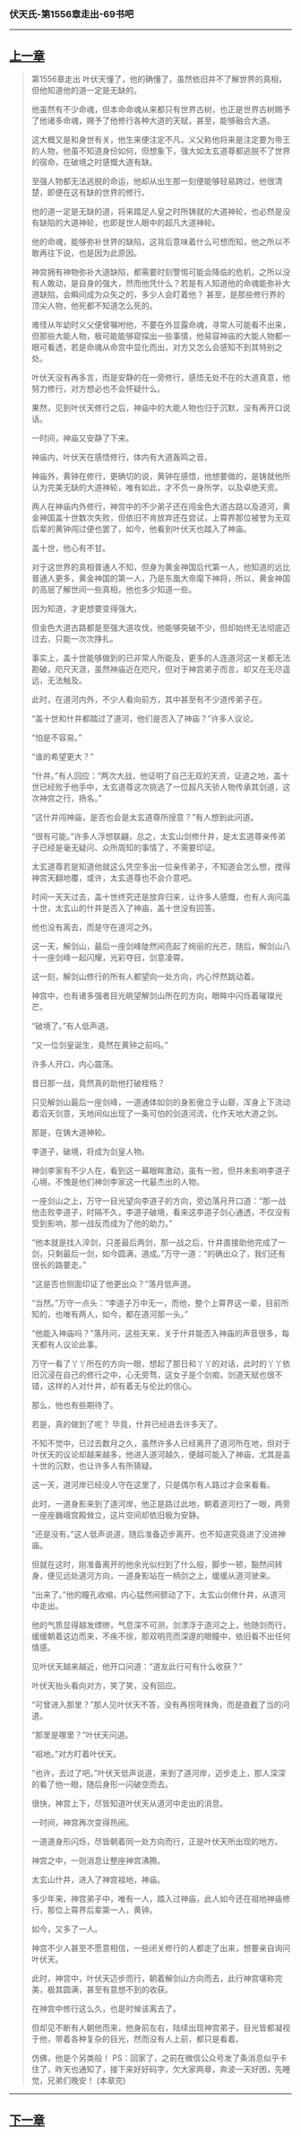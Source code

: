 ### 伏天氏-第1556章走出-69书吧

--------
[上一章](./6c2cefa691cc412e76acf72c145c8dae.md)
--------


>
>
>
>第1556章走出
>叶伏天懂了，他的确懂了，虽然依旧并不了解世界的真相，但他知道他的道一定是无缺的。
>
>他虽然有不少命魂，但本命命魂从来都只有世界古树，也正是世界古树赐予了他诸多命魂，赐予了他修行各种大道的天赋，甚至，能够融合大道。
>
>这大概又是和身世有关，他生来便注定不凡，义父称他将来是注定要为帝王的人物，他虽不知道身份如何，但想象下，强大如太玄道尊都逃脱不了世界的宿命，在破境之时感慨大道有缺。
>
>至强人物都无法逃脱的命运，他却从出生那一刻便能够轻易跨过，他很清楚，即便在这有缺的世界的修行。
>
>他的道一定是无缺的道，将来踏足人皇之时所铸就的大道神轮，也必然是没有缺陷的大道神轮，也即是世人眼中的超凡大道神轮。
>
>他的命魂，能够弥补世界的缺陷，这背后意味着什么可想而知，他之所以不敢再往下说，也是因为此原因。
>
>神宫拥有神物弥补大道缺陷，都需要时刻警惕可能会降临的危机，之所以没有人敢动，是自身的强大，然而他凭什么？若是有人知道他的命魂能弥补大道缺陷，会瞬间成为众矢之的，多少人会盯着他？
>甚至，是那些修行界的顶尖人物，他死都不知道怎么死的。
>
>难怪从年幼时义父便曾嘱咐他，不要在外显露命魂，寻常人可能看不出来，但那些大能人物，极可能能够窥探出一些事情，他易容神庙的大能人物都一眼可看透，若是命魂从命宫中显化而出，对方又怎么会感知不到其特别之处。
>
>叶伏天没有再多言，而是安静的在一旁修行，感悟无处不在的大道真意，他努力修行，对方想必也不会怀疑什么。
>
>果然，见到叶伏天修行之后，神庙中的大能人物也归于沉默，没有再开口说话。
>
>一时间，神庙又安静了下来。
>
>神庙内，叶伏天在感悟修行，体内有大道轰鸣之音。
>
>神庙外，黄钟在修行，更确切的说，黄钟在感悟，他想要做的，是铸就他所认为完美无缺的大道神轮，唯有如此，才不负一身所学，以及卓绝天资。
>
>两人在神庙内外修行，神宫中的不少弟子还在闯金色大道古路以及道河，黄金神国盖十世数次失败，但依旧不肯放弃还在尝试，上霄界那位被誉为无双后辈的黄钟闯过便也罢了，如今，他看到叶伏天也踏入了神庙。
>
>盖十世，他心有不甘。
>
>对于这世界的真相普通人不知，但身为黄金神国后代第一人，他知道的远比普通人更多，黄金神国的第一人，乃是东凰大帝麾下神将，所以，黄金神国的高层了解世间一些真相，他也多少知道一些。
>
>因为知道，才更想要变得强大。
>
>但金色大道古路都是至强大道攻伐，他能够突破不少，但却始终无法彻底迈过去，只能一次次挣扎。
>
>事实上，盖十世能够做到的已非常人所能及，更多的人连道河这一关都无法勘破，咫尺天涯，虽然神庙近在咫尺，但对于神宫弟子而言，却又在无尽遥远，无法触及。
>
>此时，在道河内外，不少人看向前方，其中甚至有不少道传弟子在。
>
>“盖十世和什井都踏过了道河，他们是否入了神庙？”许多人议论。
>
>“怕是不容易。”
>
>“谁的希望更大？”
>
>“什井。”有人回应：“两次大战，他证明了自己无双的天资，证道之地，盖十世已经败于他手中，太玄道尊这次挑选了一位超凡天骄人物传承其剑道，这次神宫之行，扬名。”
>
>“这什井闯神庙，是否也会是太玄道尊所授意？”有人想到此问道。
>
>“很有可能。”许多人浮想联翩，总之，太玄山剑修什井，是太玄道尊亲传弟子已经是毫无疑问、众所周知的事情了，不需要印证。
>
>太玄道尊若是知道他就这么凭空多出一位亲传弟子，不知道会怎么想，搅得神宫天翻地覆，或许，太玄道尊也不会介意吧。
>
>时间一天天过去，盖十世终究还是放弃归来，让许多人感慨，也有人询问盖十世，太玄山的什井是否入了神庙，盖十世没有回答。
>
>他也没有离去，而是守在道河之外。
>
>这一天，解剑山，最后一座剑峰陡然间亮起了绚丽的光芒，随后，解剑山八十一座剑峰一起闪耀，光彩夺目，剑意凌霄。
>
>这一刻，解剑山修行的所有人都望向一处方向，内心怦然跳动着。
>
>神宫中，也有诸多强者目光眺望解剑山所在的方向，眼眸中闪烁着璀璨光芒。
>
>“破境了。”有人低声道。
>
>“又一位剑皇诞生，竟然在黄钟之前吗。”
>
>许多人开口，内心震荡。
>
>昔日那一战，竟然真的助他打破桎梏？
>
>只见解剑山最后一座剑峰，一道通体如剑的身影傲立于山巅，浑身上下流动着滔天剑意，天地间似出现了一条可怕的剑道河流，化作天地大道之剑。
>
>那是，在铸大道神轮。
>
>李道子，破境，将成为剑皇人物。
>
>神剑李家有不少人在，看到这一幕眼眸激动，虽有一败，但并未影响李道子心境，不愧是他们神剑李家这一代最杰出的人物。
>
>一座剑山之上，万守一目光望向李道子的方向，旁边落月开口道：“那一战他击败李道子，时隔不久，李道子破境，看来这李道子剑心通透，不仅没有受到影响，那一战反而成为了他的助力。”
>
>“他本就是找人淬剑，只差最后两剑，那一战之后，什井直接助他完成了一剑，只剩最后一剑，如今圆满，道成。”万守一道：“的确出众了，我们还有很长的路要走。”
>
>“这是否也侧面印证了他更出众？”落月低声道。
>
>“当然。”万守一点头：“李道子万中无一，而他，整个上霄界这一辈，目前所知的，也唯有两人，如今，都在道河那一头。”
>
>“他能入神庙吗？”落月问，这些天来，关于什井能否入神庙的声音很多，每天都有人议论此事。
>
>万守一看了丫丫所在的方向一眼，想起了那日和丫丫的对话，此时的丫丫依旧沉浸在自己的修行之中，心无旁骛，这女子是个剑痴，剑道天赋也很不错，这样的人对什井，却有着无与伦比的信心。
>
>那么，他也有些期待了。
>
>若是，真的做到了呢？
>毕竟，什井已经进去许多天了。
>
>不知不觉中，已过去数月之久，虽然许多人已经离开了道河所在地，但对于叶伏天的议论却越来越多，他进入道河越久，便越可能入了神庙，尤其是盖十世的沉默，也让许多人有所猜疑。
>
>这一天，道河岸已经没人守在这里了，只是偶尔有人路过才会来看看。
>
>此时，一道身影来到了道河岸，他正是路过此地，朝着道河扫了一眼，两旁一座座巍峨宫殿耸立，这片空间却依旧极为安静。
>
>“还是没有。”这人低声说道，随后准备迈步离开，也不知道究竟进了没进神庙。
>
>但就在这时，刚准备离开的他余光似扫到了什么般，脚步一顿，豁然间转身，便见远处道河方向，一道身影站在一柄剑之上，缓缓从道河驶来。
>
>“出来了。”他的瞳孔收缩，内心猛然间颤动了下，太玄山剑修什井，从道河中走出。
>
>他的气质显得越发缥缈，气息深不可测，剑漂浮于道河之上，他随剑而行，缓缓朝着这边而来，不疾不徐，那双明亮而深邃的眼瞳中，依旧看不出任何情感。
>
>见叶伏天越来越近，他开口问道：“道友此行可有什么收获？”
>
>叶伏天抬头看向对方，笑了笑，没有回应。
>
>“可曾进入那里？”那人见叶伏天不答，没有再拐弯抹角，而是直截了当的问道。
>
>“那里是哪里？”叶伏天问道。
>
>“祖地。”对方盯着叶伏天。
>
>“也许，去过了吧。”叶伏天低声说道，来到了道河岸，迈步走上，那人深深的看了他一眼，随后身形一闪破空而去。
>
>很快，神宫上下，尽皆知道叶伏天从道河中走出的消息。
>
>一时间，神宫再次变得热闹。
>
>一道道身形闪烁，尽皆朝着同一处方向而行，正是叶伏天所出现的地方。
>
>神宫之中，一则消息让整座神宫沸腾。
>
>太玄山什井，进入了神宫祖地，神庙。
>
>多少年来，神宫弟子中，唯有一人，踏入过神庙，此人如今还在祖地神庙修行，那位上霄界后辈第一人，黄钟。
>
>如今，又多了一人。
>
>神宫不少人甚至不愿意相信，一些闭关修行的人都走了出来，想要亲自询问叶伏天。
>
>此时，神宫中，叶伏天迈步而行，朝着解剑山方向而去，此行神宫堪称完美，极其圆满，甚至有意想不到的收获。
>
>在神宫中修行这么久，也是时候该离去了。
>
>但却见不断有人朝他而来，他身前左右，陆续出现神宫弟子，目光皆都凝视于他，带着各种复杂的目光，然而没有人上前，都只是看着。
>
>仿佛，他是个另类般！
>PS：回家了，之前在微信公众号发了条消息似乎卡住了，昨天也通知了，接下来好好码字，欠大家两章，奔波一天好困，先睡觉，兄弟们晚安！
>(本章完)
>
>

--------
[下一章](./6425cfe69f031e864c8cffab47b489e9.md)
--------
